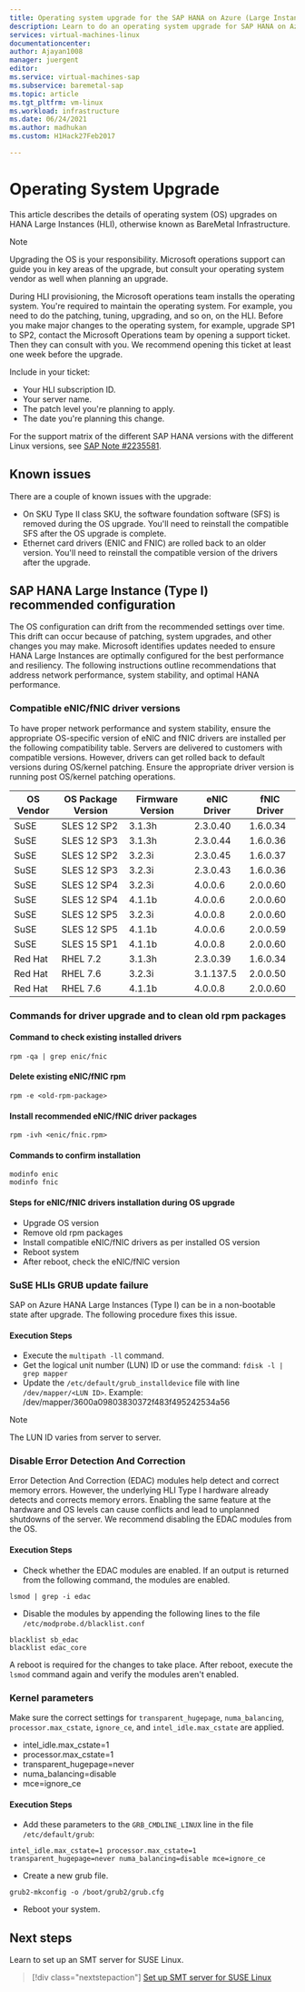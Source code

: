 ```yaml
---
title: Operating system upgrade for the SAP HANA on Azure (Large Instances)| Microsoft Docs
description: Learn to do an operating system upgrade for SAP HANA on Azure (Large Instances).
services: virtual-machines-linux
documentationcenter:
author: Ajayan1008
manager: juergent
editor:
ms.service: virtual-machines-sap
ms.subservice: baremetal-sap
ms.topic: article
ms.tgt_pltfrm: vm-linux
ms.workload: infrastructure
ms.date: 06/24/2021
ms.author: madhukan
ms.custom: H1Hack27Feb2017

---
```

# Operating System Upgrade
This article describes the details of operating system (OS) upgrades on HANA Large Instances (HLI), otherwise known as BareMetal Infrastructure.

>[!NOTE]
>Upgrading the OS is your responsibility. Microsoft operations support can guide you in key areas of the upgrade, but consult your operating system vendor as well when planning an upgrade.

During HLI provisioning, the Microsoft operations team installs the operating system.
You're required to maintain the operating system. For example, you need to do the patching, tuning, upgrading, and so on, on the HLI. Before you make major changes to the operating system, for example, upgrade SP1 to SP2, contact the Microsoft Operations team by opening a support ticket. Then they can consult with you. We recommend opening this ticket at least one week before the upgrade. 

Include in your ticket:

* Your HLI subscription ID.
* Your server name.
* The patch level you're planning to apply.
* The date you're planning this change. 

For the support matrix of the different SAP HANA versions with the different Linux versions, see [SAP Note #2235581](https://launchpad.support.sap.com/#/notes/2235581).

## Known issues

There are a couple of known issues with the upgrade:
- On SKU Type II class SKU, the software foundation software (SFS) is removed during the OS upgrade. You'll need to reinstall the compatible SFS after the OS upgrade is complete.
- Ethernet card drivers (ENIC and FNIC) are rolled back to an older version. You'll need to reinstall the compatible version of the drivers after the upgrade.

## SAP HANA Large Instance (Type I) recommended configuration

The OS configuration can drift from the recommended settings over time. This drift can occur because of patching, system upgrades, and other changes you may make. Microsoft identifies updates needed to ensure HANA Large Instances are optimally configured for the best performance and resiliency. The following instructions outline recommendations that address network performance, system stability, and optimal HANA performance.

### Compatible eNIC/fNIC driver versions
  To have proper network performance and system stability, ensure the appropriate OS-specific version of eNIC and fNIC drivers are installed per the following compatibility table. Servers are delivered to customers with compatible versions. However, drivers can get rolled back to default versions during OS/kernel patching. Ensure the appropriate driver version is running post OS/kernel patching operations.
       
      
  |  OS Vendor    |  OS Package Version     |  Firmware Version  |  eNIC Driver	|  fNIC Driver | 
  |---------------|-------------------------|--------------------|--------------|--------------|
  |   SuSE        |  SLES 12 SP2            |   3.1.3h           |  2.3.0.40    |   1.6.0.34   |
  |   SuSE        |  SLES 12 SP3            |   3.1.3h           |  2.3.0.44    |   1.6.0.36   |
  |   SuSE        |  SLES 12 SP2            |   3.2.3i           |  2.3.0.45    |   1.6.0.37   |
  |   SuSE        |  SLES 12 SP3            |   3.2.3i           |  2.3.0.43    |   1.6.0.36   |
  |   SuSE        |  SLES 12 SP4            |   3.2.3i           |  4.0.0.6     |   2.0.0.60   |  
  |   SuSE        |  SLES 12 SP4            |   4.1.1b           |  4.0.0.6     |   2.0.0.60   |  
  |   SuSE        |  SLES 12 SP5            |   3.2.3i           |  4.0.0.8     |   2.0.0.60   |
  |   SuSE        |  SLES 12 SP5            |   4.1.1b           |  4.0.0.6     |   2.0.0.59   |
  |   SuSE        |  SLES 15 SP1            |   4.1.1b           |  4.0.0.8     |   2.0.0.60   |
  |   Red Hat     |  RHEL 7.2               |   3.1.3h           |  2.3.0.39    |   1.6.0.34   |
  |   Red Hat     |  RHEL 7.6               |   3.2.3i           |  3.1.137.5   |   2.0.0.50   |
  |   Red Hat     |  RHEL 7.6               |   4.1.1b           |  4.0.0.8     |   2.0.0.60   |
 

### Commands for driver upgrade and to clean old rpm packages

#### Command to check existing installed drivers
```
rpm -qa | grep enic/fnic 
```
#### Delete existing eNIC/fNIC rpm
```
rpm -e <old-rpm-package>
```
#### Install recommended eNIC/fNIC driver packages
```
rpm -ivh <enic/fnic.rpm> 
```

#### Commands to confirm installation
```
modinfo enic
modinfo fnic
```

#### Steps for eNIC/fNIC drivers installation during OS upgrade

* Upgrade OS version
* Remove old rpm packages
* Install compatible eNIC/fNIC drivers as per installed OS version
* Reboot system
* After reboot, check the eNIC/fNIC version


### SuSE HLIs GRUB update failure
SAP on Azure HANA Large Instances (Type I) can be in a non-bootable state after upgrade. The following procedure fixes this issue.

#### Execution Steps

-	Execute the `multipath -ll` command.
-	Get the logical unit number (LUN) ID or use the command: `fdisk -l | grep mapper`
-	Update the `/etc/default/grub_installdevice` file with line `/dev/mapper/<LUN ID>`. Example: /dev/mapper/3600a09803830372f483f495242534a56

>[!NOTE]
>The LUN ID varies from server to server.


### Disable Error Detection And Correction 
   Error Detection And Correction (EDAC) modules help detect and correct memory errors. However, the underlying HLI Type I hardware already detects and corrects memory errors. Enabling the same feature at the hardware and OS levels can cause conflicts and lead to unplanned shutdowns of the server. We recommend disabling the EDAC modules from the OS.

#### Execution Steps

- Check whether the EDAC modules are enabled. If an output is returned from the following command, the modules are enabled.

```
lsmod | grep -i edac 
```
- Disable the modules by appending the following lines to the file `/etc/modprobe.d/blacklist.conf`
```
blacklist sb_edac
blacklist edac_core
```
A reboot is required for the changes to take place. After reboot, execute the `lsmod` command again and verify the modules aren't enabled.

### Kernel parameters
Make sure the correct settings for `transparent_hugepage`, `numa_balancing`, `processor.max_cstate`, `ignore_ce`, and `intel_idle.max_cstate` are applied.

* intel_idle.max_cstate=1
* processor.max_cstate=1
* transparent_hugepage=never
* numa_balancing=disable
* mce=ignore_ce

#### Execution Steps

- Add these parameters to the `GRB_CMDLINE_LINUX` line in the file `/etc/default/grub`:

```
intel_idle.max_cstate=1 processor.max_cstate=1 transparent_hugepage=never numa_balancing=disable mce=ignore_ce
```
- Create a new grub file.
```
grub2-mkconfig -o /boot/grub2/grub.cfg
```
- Reboot your system.

## Next steps

Learn to set up an SMT server for SUSE Linux.

> [!div class="nextstepaction"]
> [Set up SMT server for SUSE Linux](hana-setup-smt.md)